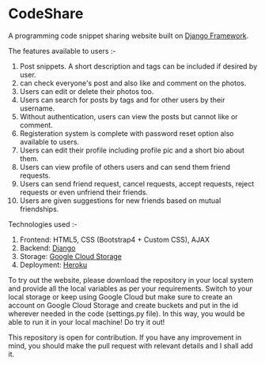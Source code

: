 # CodeShare
A programming code snippet sharing website built on [Django Framework](https://djangoproject.com/).

The features available to users :-
1) Post snippets.  A short description and tags can be included if desired by user.
2) can check everyone's post and also like and comment on the photos.
3) Users can edit or delete their photos too.
4) Users can search for posts by tags and for other users by their username.
5) Without authentication, users can view the posts but cannot like or comment.
6) Registeration system is complete with password reset option also available to users.
7) Users can edit their profile including profile pic and a short bio about them.
8) Users can view profile of others users and can send them friend requests.
9) Users can send friend request, cancel requests, accept requests, reject requests or even unfriend their friends.
10) Users are given suggestions for new friends based on mutual friendships.

Technologies used :-
1) Frontend: HTML5, CSS (Bootstrap4 + Custom CSS), AJAX
2) Backend: [Django](https://djangoproject.com/)
3) Storage: [Google Cloud Storage](https://cloud.google.com/)
4) Deployment: [Heroku](https://heroku.com/)

To try out the website, please download the repository in your local system and provide all the local variables as per your requirements. Switch to your local storage or keep using Google Cloud but make sure to create an account on Google Cloud Storage and create buckets and put in the id wherever needed in the code (settings.py file).
In this way, you would be able to run it in your local machine! Do try it out!

This repository is open for contribution. If you have any improvement in mind, you should make the pull request with relevant details and I shall add it.
